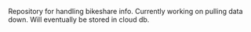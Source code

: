Repository for handling bikeshare info. Currently working on pulling data down. Will eventually be stored in cloud db.